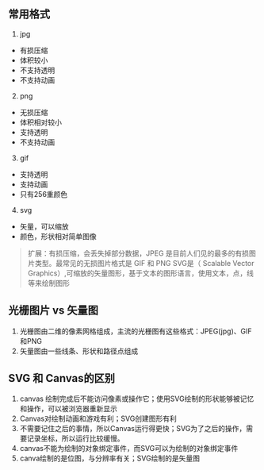  ## 常用格式
1. jpg
  - 有损压缩
  - 体积较小
  - 不支持透明
  - 不支持动画

2. png
  - 无损压缩
  - 体积相对较小
  - 支持透明
  - 不支持动画

3. gif
  - 支持透明
  - 支持动画
  - 只有256重颜色

4. svg
  - 矢量，可以缩放
  - 颜色，形状相对简单图像

> 扩展：有损压缩，会丢失掉部分数据，JPEG 是目前人们见的最多的有损图片类型。最常见的无损图片格式是 GIF 和 PNG
> SVG是（ Scalable Vector Graphics）,可缩放的矢量图形，基于文本的图形语言，使用文本，点，线等来绘制图形

## 光栅图片 vs 矢量图
1. 光栅图由二维的像素网格组成，主流的光栅图有这些格式：JPEG(jpg)、GIF和PNG
2. 矢量图由一些线条、形状和路径点组成

## SVG 和 Canvas的区别
1. canvas 绘制完成后不能访问像素或操作它；使用SVG绘制的形状能够被记忆和操作，可以被浏览器重新显示
2. Canvas对绘制动画和游戏有利；SVG创建图形有利
3. 不需要记住之后的事情，所以Canvas运行得更快；SVG为了之后的操作，需要记录坐标，所以运行比较缓慢。
4. canvas不能为绘制的对象绑定事件，而SVG可以为绘制的对象绑定事件
5. canva绘制的是位图，与分辨率有关；SVG绘制的是矢量图